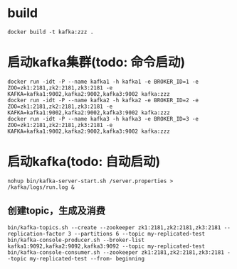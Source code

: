 # build

    docker build -t kafka:zzz .

# 启动kafka集群(todo: 命令启动)
    docker run -idt -P --name kafka1 -h kafka1 -e BROKER_ID=1 -e ZOO=zk1:2181,zk2:2181,zk3:2181 -e KAFKA=kafka1:9002,kafka2:9002,kafka3:9002 kafka:zzz
    docker run -idt -P --name kafka2 -h kafka2 -e BROKER_ID=2 -e ZOO=zk1:2181,zk2:2181,zk3:2181 -e KAFKA=kafka1:9002,kafka2:9002,kafka3:9002 kafka:zzz
    docker run -idt -P --name kafka3 -h kafka3 -e BROKER_ID=3 -e ZOO=zk1:2181,zk2:2181,zk3:2181 -e KAFKA=kafka1:9002,kafka2:9002,kafka3:9002 kafka:zzz

# 启动kafka(todo: 自动启动)
    nohup bin/kafka-server-start.sh /server.properties > /kafka/logs/run.log &

## 创建topic，生成及消费
    bin/kafka-topics.sh --create --zookeeper zk1:2181,zk2:2181,zk3:2181 --replication-factor 3 --partitions 6 --topic my-replicated-test
    bin/kafka-console-producer.sh --broker-list kafka1:9092,kafka2:9092,kafka3:9092 --topic my-replicated-test
    bin/kafka-console-consumer.sh --zookeeper zk1:2181,zk2:2181,zk3:2181 --topic my-replicated-test --from- beginning
